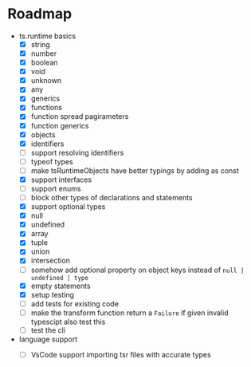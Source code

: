 # Roadmap
- ts.runtime basics
    - [x] string
    - [x] number
    - [x] boolean
    - [x] void
    - [x] unknown
    - [x] any
    - [x] generics
    - [x] functions
    - [x] function spread pagirameters
    - [x] function generics
    - [x] objects
    - [x] identifiers
    - [ ] support resolving identifiers
    - [ ] typeof types
    - [ ] make tsRuntimeObjects have better typings by adding as const
    - [x] support interfaces
    - [ ] support enums
    - [ ] block other types of declarations and statements
    - [x] support optional types
    - [x] null
    - [x] undefined
    - [x] array
    - [x] tuple
    - [x] union
    - [x] intersection
    - [ ] somehow add optional property on object keys instead of `null | undefined | type`
    - [x] empty statements
    - [x] setup testing
    - [ ] add tests for existing code
    - [ ] make the transform function return a `Failure` if given invalid typescipt also test this
    - [ ] test the cli
- language support
    - [ ] VsCode support importing tsr files with accurate types

